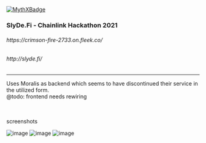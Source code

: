 [![MythXBadge](https://badgen.net/https/api.mythx.io/v1/projects/7c48238a-f03f-4c43-88ba-fe0e8cef6655/badge/data?cache=300&icon=https://raw.githubusercontent.com/ConsenSys/mythx-github-badge/main/logo_white.svg)](https://docs.mythx.io/dashboard/github-badges)

<h3> SlyDe.Fi - Chainlink Hackathon 2021</h3>


<h6>https://crimson-fire-2733.on.fleek.co/</h6>
<h6>http://slyde.fi/</h6>

---

Uses Moralis as backend which seems to have discontinued their service in the utilized form. <br>
@todo: frontend needs rewiring <br>

<br>
<br>
screenshots
<br>

![image](https://user-images.githubusercontent.com/5999852/214840751-154ec16c-7678-4d97-bd29-7cc5f0938d2f.png)
![image](https://user-images.githubusercontent.com/5999852/214841013-35d27670-9511-4567-8d6b-c49c9f722da1.png)
![image](https://user-images.githubusercontent.com/5999852/214841399-37591840-b401-410a-a47c-ec1576242d7f.png)
